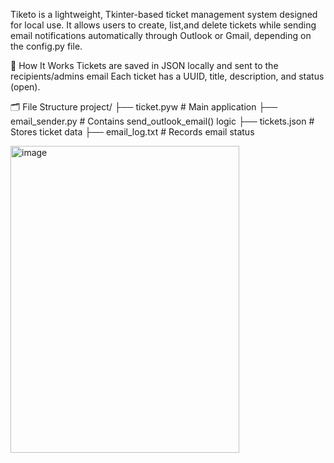 Tiketo is a lightweight, Tkinter-based ticket management system designed for local use. It allows users to create, list,and delete tickets while sending
email notifications automatically through Outlook or Gmail, depending on the config.py file. 

🔧 How It Works
Tickets are saved in JSON locally and sent to the recipients/admins email
Each ticket has a UUID, title, description, and status (open).

🗂️ File Structure
project/
├── ticket.pyw         # Main application
├── email_sender.py    # Contains send_outlook_email() logic
├── tickets.json       # Stores ticket data
├── email_log.txt      # Records email status



<img width="366" height="491" alt="image" src="https://github.com/user-attachments/assets/4199638c-7f50-4dae-b5e5-0f1b5ed11892" />


